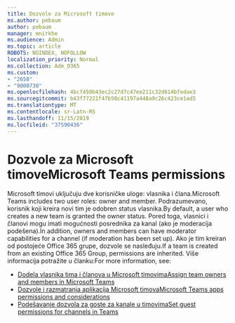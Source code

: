 ```yaml
---
title: Dozvole za Microsoft timove
ms.author: pebaum
author: pebaum
manager: mnirkhe
ms.audience: Admin
ms.topic: article
ROBOTS: NOINDEX, NOFOLLOW
localization_priority: Normal
ms.collection: Adm_O365
ms.custom:
- "2658"
- "9000730"
ms.openlocfilehash: 4bcf450b43ec2c27d7c47ee211c32d614bfedae3
ms.sourcegitcommit: b43f77221f47b50c41197a448a9c26c423ce1ad5
ms.translationtype: MT
ms.contentlocale: sr-Latn-RS
ms.lasthandoff: 11/15/2019
ms.locfileid: "37590436"
---
```

# <a name="microsoft-teams-permissions"></a><span data-ttu-id="5dd33-102">Dozvole za Microsoft timove</span><span class="sxs-lookup"><span data-stu-id="5dd33-102">Microsoft Teams permissions</span></span>

<span data-ttu-id="5dd33-103">Microsoft timovi uključuju dve korisničke uloge: vlasnika i člana.</span><span class="sxs-lookup"><span data-stu-id="5dd33-103">Microsoft Teams includes two user roles: owner and member.</span></span> <span data-ttu-id="5dd33-104">Podrazumevano, korisnik koji kreira novi tim je odobren status vlasnika.</span><span class="sxs-lookup"><span data-stu-id="5dd33-104">By default, a user who creates a new team is granted the owner status.</span></span> <span data-ttu-id="5dd33-105">Pored toga, vlasnici i članovi mogu imati mogućnosti posrednika za kanal (ako je moderacija podešena).</span><span class="sxs-lookup"><span data-stu-id="5dd33-105">In addition, owners and members can have moderator capabilities for a channel (if moderation has been set up).</span></span> <span data-ttu-id="5dd33-106">Ako je tim kreiran od postojeće Office 365 grupe, dozvole se nasleđuju.</span><span class="sxs-lookup"><span data-stu-id="5dd33-106">If a team is created from an existing Office 365 Group, permissions are inherited.</span></span> <span data-ttu-id="5dd33-107">Više informacija potražite u članku:</span><span class="sxs-lookup"><span data-stu-id="5dd33-107">For more information, see:</span></span>

- [<span data-ttu-id="5dd33-108">Dodela vlasnika tima i članova u Microsoft timovima</span><span class="sxs-lookup"><span data-stu-id="5dd33-108">Assign team owners and members in Microsoft Teams</span></span>](https://docs.microsoft.com/microsoftteams/assign-roles-permissions)
- [<span data-ttu-id="5dd33-109">Dozvole i razmatranja aplikacija Microsoft timova</span><span class="sxs-lookup"><span data-stu-id="5dd33-109">Microsoft Teams apps permissions and considerations</span></span>](https://docs.microsoft.com/microsoftteams/app-permissions)
- [<span data-ttu-id="5dd33-110">Podešavanje dozvola za goste za kanale u timovima</span><span class="sxs-lookup"><span data-stu-id="5dd33-110">Set guest permissions for channels in Teams</span></span>](https://support.office.com/article/4756c468-2746-4bfd-a582-736d55fcc169)
